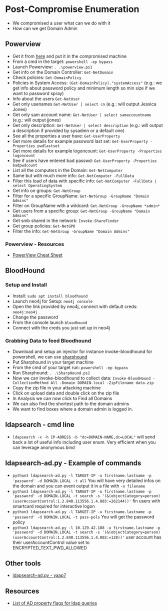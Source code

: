 # Post-Compromise Enumeration

- We compromised a user what can we do with it
- How can we get Domain Admin

## Powerview

- Get it from [here](https://raw.githubusercontent.com/PowerShellEmpire/PowerTools/master/PowerView/powerview.ps1) and put it in the compromised machine
- From a cmd in the target: `powershell -ep bypass` 
- Launch Powerview: `. .\powerview.ps1`
- Get info on the Domain Controller: `Get-NetDomain`
- Check policies: `Get-DomainPolicy`
- Policies in System Access: `(Get-DomainPolicy)."systemAccess"` (e.g.: we get info about password policy and minimum length so min size if we want to password spray)
- Info about the users `Get-NetUser`
- Get only usenames `Get-NetUser | select cn` (e.g.: will output Jessica Jones)
- Get only sam account name: `Get-NetUser | select samaccountname` (e.g.: will output jjones)
- Get only description: `Get-NetUser | select description` (e.g.: will output a description if provided by sysadmn or a default one)
- See all the properties a user have: `Get-UserProperty`
- Get more details for example password last set: `Get-UserProperty -Properties pwdlastset`
- Get more details for example logoncount: `Get-UserProperty -Properties logoncount`
- See if users have entered bad passwd: `Get-UserProperty -Properties badpwdcount`
- List all the computers in the Domain: `Get-NetComputer`
- Same but with much more info: `Get-NetComputer -FullData`
- Filter this load of data with specific info: `Get-NetComputer -FullData | select OperatingSystem`
- Get info on groups: `Get-NetGroup`
- Filter for a specific GroupName: `Get-NetGroup -GroupName "Domain Admins" `
- Filter on GroupName with a wildcard: `Get-NetGroup -GroupName *admin* `
- Get users from a specific group: `Get-NetGroup -GroupName "Domain Admins" `
- Get smb shared in the network: `Invoke-ShareFinder`
- Get group policies: `Get-NetGPO`
- Filter the info: `Get-NetGroup -GroupName "Domain Admins" `

### Powerview - Resources

- [PowerView Cheat Sheet](https://gist.github.com/HarmJ0y/184f9822b195c52dd50c379ed3117993)

## BloodHound

### Setup and Install

- Install: `sudo apt install bloodhound`
- Launch neo4j for Setup: `neo4j console`
- Open the link provided by neo4j, connect with default creds: `neo4j:neo4j` 
- Change the password
- From the console launch `bloodhound`
- Connect with the creds you just set up in neo4j

### Grabbing Data to feed Bloodhound

- Download and setup an injector for instance invoke-bloodhound for powershell, we can use [sharphound](https://github.com/BloodHoundAD/BloodHound/blob/master/Collectors/SharpHound.ps1)
- Put Sharphound in your target machine
- From the cmd of your target run: `powershell -ep bypass`
- Run Sharphound: `. .\SharpHound.ps1`
- Now we can invoke-bloodhound to collect data: `Invoke-BloodHound -CollectionMethod All -Domain DOMAIN.local -ZipFilename data.zip`
- Copy the zip file in your attacking machine
- Click on upload data and double click on the zip file
- In Analysis we can now click to Find all Domains
- We can also find the shortest path to the domain admins
- We want to find boxes where a domain admin is logged in.

## ldapsearch - cmd line

- `ldapsearch -x -h IP-ADRESS -b "dc=DOMAIN-NAME,dc=LOCAL"` will send back a lot of useful info including user enum. Very efficient when you can leverage anonymous bind

## ldapsearch-ad.py - Example of commands

- `python3 ldapsearch-ad.py -l TARGET-IP -u firstname.lastname -p 'password' -d DOMAIN.LOCAL -t all` You will have very detailed infos on the domain and you can event output it in a file with `-o filename`
- `python3 ldapsearch-ad.py -l TARGET-IP -u firstname.lastname -p 'password' -d DOMAIN.LOCAL -t search -s '(&(objectCategory=person)(userAccountControl:1.2.840.113556.1.4.803:=262144))'` fin users with smartcard required for interactive logon 
- `python3 ldapsearch-ad.py -l TARGET-IP -u firstname.lastname -p 'password' -d DOMAIN.LOCAL -t pass-pols` You will get the password policy
- `python3 ldapsearch-ad.py -l 10.129.42.188 -u firstname.lastname -p 'password' -d DOMAIN.LOCAL -t search -s '(&(objectCategory=person)(userAccountControl:1.2.840.113556.1.4.803:=128))'` user account has their userAccountControl value set to ENCRYPTED_TEXT_PWD_ALLOWED

## Other tools

- [ldapsearch-ad.py - yaap7](https://github.com/yaap7/ldapsearch-ad)

## Resources

- [List of AD property flags for ldap queries](https://docs.microsoft.com/en-us/troubleshoot/windows-server/identity/useraccountcontrol-manipulate-account-properties#list-of-property-flags)
